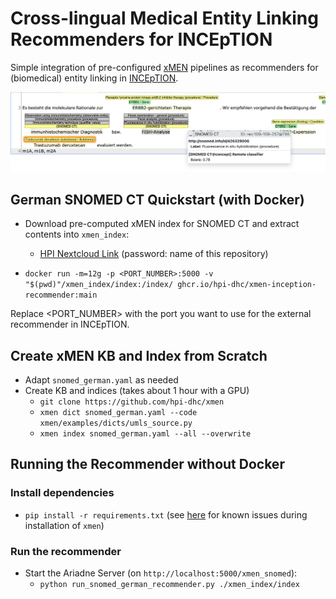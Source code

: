 # Cross-lingual Medical Entity Linking Recommenders for INCEpTION

Simple integration of pre-configured [xMEN](https://github.com/hpi-dhc/xmen) pipelines as recommenders for (biomedical) entity linking in [INCEpTION](https://inception-project.github.io/example-projects/xmen/).

![External Recommender](assets/recommender.png)

## German SNOMED CT Quickstart (with Docker)

- Download pre-computed xMEN index for SNOMED CT and extract contents into `xmen_index`:
    - [HPI Nextcloud Link](https://nextcloud.hpi.de/s/LQM7s5oWGnoHRJ6) (password: name of this repository)

- `docker run -m=12g -p <PORT_NUMBER>:5000 -v "$(pwd)"/xmen_index/index:/index/ ghcr.io/hpi-dhc/xmen-inception-recommender:main`

Replace <PORT_NUMBER> with the port you want to use for the external recommender in INCEpTION.

## Create xMEN KB and Index from Scratch

- Adapt `snomed_german.yaml` as needed
- Create KB and indices (takes about 1 hour with a GPU)
    - `git clone https://github.com/hpi-dhc/xmen`
    - `xmen dict snomed_german.yaml --code xmen/examples/dicts/umls_source.py`
    - `xmen index snomed_german.yaml --all --overwrite`

## Running the Recommender without Docker

### Install dependencies

- `pip install -r requirements.txt` (see [here](https://github.com/hpi-dhc/xmen/issues/37) for known issues during installation of `xmen`)

### Run the recommender

- Start the Ariadne Server (on `http://localhost:5000/xmen_snomed`):
    - `python run_snomed_german_recommender.py ./xmen_index/index`
